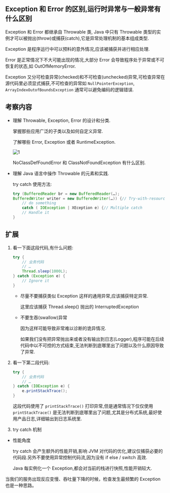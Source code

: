 ## Exception 和 Error 的区别,运行时异常与一般异常有什么区别

Exception 和 Error 都继承自 Throwable 类, Java 中只有 Throwable 类型的实例才可以被抛出(throw)或捕获(catch),它是异常处理机制的基本组成类型.

Exception 是程序运行中可以预料的意外情况,应该被捕获并进行相应处理.

Error 是正常情况下不大可能出现的情况,大部分 Error 会导致程序处于异常或不可恢复的状态,如 OutOfMemoryError.

Exception 又分可检查异常(checked)和不可检查(unchecked)异常,可检查异常在源代码里必须显式捕获,不可检查的异常如 `NullPointerException`, `ArrayIndexOutofBoundsException` 通常可以避免编码的逻辑错误.

## 考察内容

- 理解 Throwable, Exception, Error 的设计和分类.

    掌握那些应用广泛的子类以及如何自定义异常.

    了解哪些 Error, Exception 或者 RuntimeException.

    ![1](https://static001.geekbang.org/resource/image/ac/00/accba531a365e6ae39614ebfa3273900.png)

    NoClassDefFoundError 和 ClassNotFoundException 有什么区别.

- 理解 Java 语言中操作 Throwable 的元素和实践.

    try catch 使用方法:

    ```java
    try (BufferedReader br = new BufferedReader(…);
    BufferedWriter writer = new BufferedWriter(…)) {// Try-with-resources
        // do something
        catch ( IOException | XEception e) {// Multiple catch
        // Handle it
    } 
    ```

## 扩展

1. 看一下面这段代码,有什么问题:

    ```java
    try {
        // 业务代码
        // …
        Thread.sleep(1000L);
    } catch (Exception e) {
        // Ignore it
    }
    ```

    - 尽量不要捕获类似 Exception 这样的通用异常,应该捕获特定异常.

        这里应该捕获 Thread.sleep() 抛出的 InterruptedException

    - 不要生吞(swallow)异常

        因为这样可能导致非常难以诊断的诡异情况.

        如果我们没有把异常抛出来或者没有输出到日志(Logger),程序可能在后续代码中以不可控的方式结束,无法判断到底哪里出了问题以及什么原因导致了异常.


2. 看一下第二段代码:

    ```java
    try {
        // 业务代码
        // …
    } catch (IOException e) {
        e.printStackTrace();
    }
    ```

    这段代码使用了 `printStackTrace()` 打印异常,但是通常情况下仅仅使用 `printStackTrace()` 是无法判断到底哪里出了问题,尤其是分布式系统,最好使用产品日志,详细输出到日志系统里.

3. try catch 机制

- 性能角度

    try catch 会产生额外的性能开销,影响 JVM 对代码的优化,建议仅捕获必要的代码段.另外不要使用异常控制代码流,因为没有 if else / switch 高效.

    Java 每实例化一个 Exception,都会对当前的栈进行快照,性能开销较大.

当我们的服务出现反应变慢、吞吐量下降的时候，检查发生最频繁的 Exception 也是一种思路。
